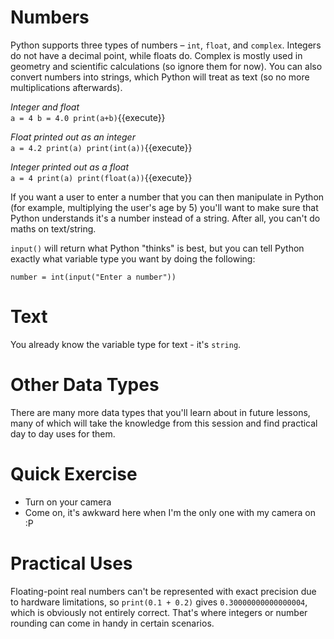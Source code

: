 # Numbers
Python supports three types of numbers – ```int```, ```float```, and ```complex```. Integers do not have a decimal point, while floats do. Complex is mostly used in geometry and scientific calculations (so ignore them for now). You can also convert numbers into strings, which Python will treat as text (so no more multiplications afterwards).

*Integer and float*<br>
`a = 4
b = 4.0
print(a+b)`{{execute}}

*Float printed out as an integer*<br>
`a = 4.2
print(a)
print(int(a))`{{execute}}

*Integer printed out as a float*<br>
`a = 4
print(a)
print(float(a))`{{execute}}

If you want a user to enter a number that you can then manipulate in Python (for example, multiplying the user's age by 5) you'll want to make sure that Python understands it's a number instead of a string. After all, you can't do maths on text/string.

```input()``` will return what Python "thinks" is best, but you can tell Python exactly what variable type you want by doing the following:

```
number = int(input("Enter a number"))
```

# Text
You already know the variable type for text - it's ```string```.

# Other Data Types
There are many more data types that you'll learn about in future lessons, many of which will take the knowledge from this session and find practical day to day uses for them.

# Quick Exercise
- Turn on your camera
- Come on, it's awkward here when I'm the only one with my camera on :P

# Practical Uses
Floating-point real numbers can't be represented with exact precision due to hardware limitations, so ```print(0.1 + 0.2)``` gives ```0.30000000000000004```, which is obviously not entirely correct. That's where integers or number rounding can come in handy in certain scenarios.